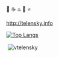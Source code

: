 👋 :coffee: :top: :rocket: :star:

http://telensky.info

[![Top Langs](https://github-readme-stats-vtelensky.vercel.app/api/top-langs/?username=vtelensky&layout=compact&count_private=true&theme=vision-friendly-dark&role=OWNER,COLLABORATOR)](https://github.com/anuraghazra/github-readme-stats)
<p>&nbsp;<img align="center" src="https://github-readme-stats-vtelensky.vercel.app/api?username=vtelensky&show_icons=true&count_private=true&theme=vision-friendly-dark&hide=prs,issues,stars,contribs" alt="vtelensky" /></p> 

<!--
To set up private counts for top langs follow:
https://github.com/anuraghazra/github-readme-stats/issues/1#issuecomment-981419174 and
https://github.com/anuraghazra/github-readme-stats#deploy-on-your-own-vercel-instance
-->

<!--
**vtelensky/vtelensky** is a ✨ _special_ ✨ repository because its `README.md` (this file) appears on your GitHub profile.

Here are some ideas to get you started:

- 🔭 I’m currently working on ...
- 🌱 I’m currently learning ...
- 👯 I’m looking to collaborate on ...
- 🤔 I’m looking for help with ...
- 💬 Ask me about ...
- 📫 How to reach me: ...
- 😄 Pronouns: ...
- ⚡ Fun fact: ...
-->
